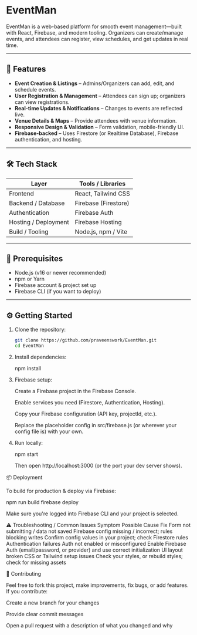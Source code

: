 # EventMan

EventMan is a web-based platform for smooth event management—built with React, Firebase, and modern tooling. Organizers can create/manage events, and attendees can register, view schedules, and get updates in real time.

---

## 🚀 Features

- **Event Creation & Listings** – Admins/Organizers can add, edit, and schedule events.  
- **User Registration & Management** – Attendees can sign up; organizers can view registrations.  
- **Real-time Updates & Notifications** – Changes to events are reflected live.  
- **Venue Details & Maps** – Provide attendees with venue information.  
- **Responsive Design & Validation** – Form validation, mobile-friendly UI.  
- **Firebase-backed** – Uses Firestore (or Realtime Database), Firebase authentication, and hosting.

---

## 🛠️ Tech Stack

| Layer | Tools / Libraries |
|-------|---------------------|
| Frontend | React, Tailwind CSS  |
| Backend / Database | Firebase (Firestore)  |
| Authentication | Firebase Auth |
| Hosting / Deployment | Firebase Hosting |
| Build / Tooling | Node.js, npm /  Vite  |

---

## 🔧 Prerequisites

- Node.js (v16 or newer recommended)  
- npm or Yarn  
- Firebase account & project set up  
- Firebase CLI (if you want to deploy)  

---

## ⚙️ Getting Started

1. Clone the repository:  
   ```bash
   git clone https://github.com/praveenswork/EventMan.git
   cd EventMan
2. Install dependencies:

   npm install


3. Firebase setup:

   Create a Firebase project in the Firebase Console.
   
   Enable services you need (Firestore, Authentication, Hosting).
   
   Copy your Firebase configuration (API key, projectId, etc.).
   
   Replace the placeholder config in src/firebase.js (or wherever your config file is) with your own.

4. Run locally:

   npm start
   
   
   Then open http://localhost:3000 (or the port your dev server shows).

📦 Deployment

   To build for production & deploy via Firebase:
   
   npm run build
   firebase deploy
   
   
   Make sure you're logged into Firebase CLI and your project is selected.

⚠️ Troubleshooting / Common Issues
   Symptom	Possible Cause	Fix
   Form not submitting / data not saved	Firebase config missing / incorrect; rules blocking writes	Confirm config values in your project; check Firestore rules
   Authentication failures	Auth not enabled or misconfigured	Enable Firebase Auth (email/password, or provider) and use correct initialization
   UI layout broken	CSS or Tailwind setup issues	Check your styles, or rebuild styles; check for missing assets
   
🤝 Contributing

   Feel free to fork this project, make improvements, fix bugs, or add features. If you contribute:
   
   Create a new branch for your changes
   
   Provide clear commit messages

   Open a pull request with a description of what you changed and why
